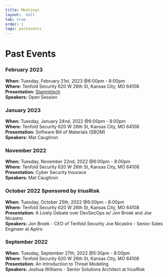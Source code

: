```yaml
---
title: Meetings
layout:  null
tab: true
order: 1
tags: pastevents
---
```

# Past Events

### February 2023
**When:** Tuesday, February 21st, 2023 @6:00pm - 8:00pm  
**Where:** Tenfold Security 620 W 26th St, Kansas City, MO 64108  
**Presentation:** [Stammtisch](https://www.definitions.net/definition/Stammtisch)  
**Speakers:**  Open Session

### January 2023
**When:** Tuesday, January 24nd, 2022 @6:00pm - 8:00pm  
**Where:** Tenfold Security 620 W 26th St, Kansas City, MO 64108  
**Presentation:** Software Bill of Materials (SBOM)   
**Speakers:**  Mat Caughron 

### November 2022
**When:** Tuesday, November 22nd, 2022 @6:00pm - 8:00pm  
**Where:** Tenfold Security 620 W 26th St, Kansas City, MO 64108  
**Presentation:** Cyber Security Insurace   
**Speakers:**  Mat Caughron 

### October 2022 Sponsored by IriusRisk
**When:** Tuesday, October 25th, 2022 @6:00pm - 8:00pm  
**Where:** Tenfold Security 620 W 26th St, Kansas City, MO 64108  
**Presentation:** A Lively Debate over DevSecOps w/ Jon Broek and Joe Nicastro  
**Speakers:** Jon Broek - CEO of Tenfold Security Joe Nicastro - Senior Sales Engineer at Apiiro  

### September 2022
**When:** Tuesday, September 27th, 2022 @5:30pm - 8:00pm  
**Where:** Tenfold Security 620 W 26th St, Kansas City, MO 64108  
**Presentation:** An Introduction to Threat Modeling  
**Speakers:** Joshua Williams - Senior Solutions Architect at IriusRisk  
